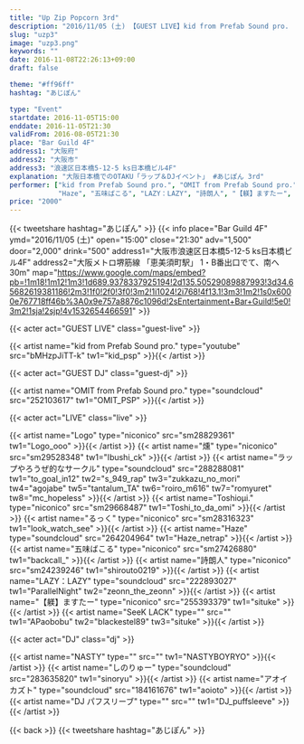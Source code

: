 ```yaml
---
title: "Up Zip Popcorn 3rd"
description: "2016/11/05 (土) 【GUEST LIVE】kid from Prefab Sound pro. 【LIVE & DJ】and more..."
slug: "uzp3"
image: "uzp3.png"
keywords: ""
date: 2016-11-08T22:26:13+09:00
draft: false

theme: "#ff96ff"
hashtag: "あじぽん"

type: "Event"
startdate: 2016-11-05T15:00
enddate: 2016-11-05T21:30
validFrom: 2016-08-05T21:30
place: "Bar Guild 4F"
address1: "大阪府"
address2: "大阪市"
address3: "浪速区日本橋5-12-5 ks日本橋ビル4F"
explanation: "大阪日本橋でのOTAKU「ラップ＆DJイベント」 #あじぽん 3rd"
performer: ["kid from Prefab Sound pro.", "OMIT from Prefab Sound pro.", "Logo", "燻", "ラップやろうぜ的なサークル", "Toshioμi.", "るっく",
			"Haze", "五味ばこる", "LAZY：LAZY", "詩朗人", "【躾】ますたー", "SeeK LACK", "NASTY", "アオイカズト", "しのりゅー", "DJ パフスリーブ"]
price: "2000"
---
```


{{< tweetshare hashtag="あじぽん" >}}
{{< info place="Bar Guild 4F" ymd="2016/11/05 (土)"
open="15:00" close="21:30" adv="1,500" door="2,000" drink="500"
address1="大阪市浪速区日本橋5-12-5 ks日本橋ビル4F" address2="大阪メトロ堺筋線 「恵美須町駅」 1・B番出口でて、南へ30m"
map="https://www.google.com/maps/embed?pb=!1m18!1m12!1m3!1d689.9378337925194!2d135.50529089887993!3d34.65682619381186!2m3!1f0!2f0!3f0!3m2!1i1024!2i768!4f13.1!3m3!1m2!1s0x6000e767718ff46b%3A0x9e757a8876c1096d!2sEntertainment+Bar+Guild!5e0!3m2!1sja!2sjp!4v1532654466591" >}}


{{< acter act="GUEST LIVE" class="guest-live" >}}

{{< artist name="kid from Prefab Sound pro." type="youtube" src="bMHzpJiTT-k"
    tw1="kid_psp" >}}{{< /artist >}}

{{< acter act="GUEST DJ" class="guest-dj" >}}

{{< artist name="OMIT from Prefab Sound pro." type="soundcloud" src="252103617"
    tw1="OMIT_PSP" >}}{{< /artist >}}

{{< acter act="LIVE" class="live" >}}

{{< artist name="Logo" type="niconico" src="sm28829361"
    tw1="Logo_ooo" >}}{{< /artist >}}
{{< artist name="燻" type="niconico" src="sm29528348"
    tw1="Ibushi_ck" >}}{{< /artist >}}
{{< artist name="ラップやろうぜ的なサークル" type="soundcloud" src="288288081"
    tw1="to_goal_in12" tw2="s_949_rap" tw3="zukkazu_no_mori" tw4="agojabe"
    tw5="tantalum_TA" tw6="roiro_m616" tw7="romyuret" tw8="mc_hopeless" >}}{{< /artist >}}
{{< artist name="Toshioμi." type="niconico" src="sm29668487"
    tw1="Toshi_to_da_omi" >}}{{< /artist >}}
{{< artist name="るっく" type="niconico" src="sm28316323"
    tw1="look_watch_see" >}}{{< /artist >}}
{{< artist name="Haze" type="soundcloud" src="264204964"
    tw1="Haze_netrap" >}}{{< /artist >}}
{{< artist name="五味ばこる" type="niconico" src="sm27426880"
    tw1="backcall_" >}}{{< /artist >}}
{{< artist name="詩朗人" type="niconico" src="sm24239246"
    tw1="shirouto0219" >}}{{< /artist >}}
{{< artist name="LAZY：LAZY" type="soundcloud" src="222893027"
    tw1="ParallelNight" tw2="zeonn_the_zeonn" >}}{{< /artist >}}
{{< artist name="【躾】ますたー" type="niconico" src="255393379"
    tw1="situke" >}}{{< /artist >}}
{{< artist name="SeeK LACK" type="" src=""
    tw1="APaobobu" tw2="blackestel89" tw3="situke" >}}{{< /artist >}}


{{< acter act="DJ" class="dj" >}}

{{< artist name="NASTY" type="" src=""
    tw1="NASTYBOYRYO" >}}{{< /artist >}}
{{< artist name="しのりゅー" type="soundcloud" src="283635820"
    tw1="sinoryu" >}}{{< /artist >}}
{{< artist name="アオイカズト" type="soundcloud" src="184161676"
    tw1="aoioto" >}}{{< /artist >}}
{{< artist name="DJ パフスリーブ" type="" src=""
    tw1="DJ_puffsleeve" >}}{{< /artist >}}

<div></div>

{{< back >}}
{{< tweetshare hashtag="あじぽん" >}}
